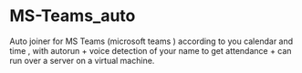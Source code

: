 # MS-Teams_auto
Auto joiner for MS Teams (microsoft teams ) according to you calendar and time , with autorun + voice detection of your name to get attendance + can run over a server on a virtual machine.
